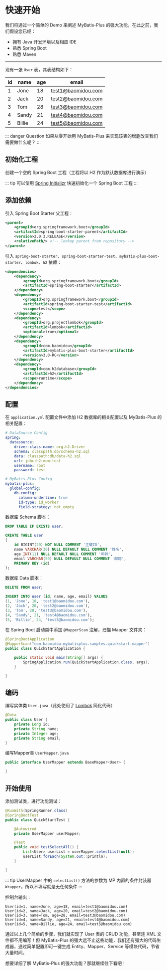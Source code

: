 # 快速开始

我们将通过一个简单的 Demo 来阐述 MyBatis-Plus 的强大功能，在此之前，我们假设您已经：

- 拥有 Java 开发环境以及相应 IDE
- 熟悉 Spring Boot
- 熟悉 Maven

---

现有一张 `User` 表，其表结构如下：

| id  | name   | age | email              |
| --- | ------ | --- | ------------------ |
| 1   | Jone   | 18  | test1@baomidou.com |
| 2   | Jack   | 20  | test2@baomidou.com |
| 3   | Tom    | 28  | test3@baomidou.com |
| 4   | Sandy  | 21  | test4@baomidou.com |
| 5   | Billie | 24  | test5@baomidou.com |

::: danger Question
如果从零开始用 MyBatis-Plus 来实现该表的增删改查我们需要做什么呢？
:::

## 初始化工程

创建一个空的 Spring Boot 工程（工程将以 H2 作为默认数据库进行演示）

::: tip
可以使用 [Spring Initializr](https://start.spring.io/) 快速初始化一个 Spring Boot 工程
:::

## 添加依赖

引入 Spring Boot Starter 父工程：
```xml
<parent>
    <groupId>org.springframework.boot</groupId>
    <artifactId>spring-boot-starter-parent</artifactId>
    <version>2.0.3.RELEASE</version>
    <relativePath/> <!-- lookup parent from repository -->
</parent>
```

引入 `spring-boot-starter`、`spring-boot-starter-test`、`mybatis-plus-boot-starter`、`lombok`、`h2` 依赖：
```xml
<dependencies>
    <dependency>
        <groupId>org.springframework.boot</groupId>
        <artifactId>spring-boot-starter</artifactId>
    </dependency>
    <dependency>
        <groupId>org.springframework.boot</groupId>
        <artifactId>spring-boot-starter-test</artifactId>
        <scope>test</scope>
    </dependency>
    <dependency>
        <groupId>org.projectlombok</groupId>
        <artifactId>lombok</artifactId>
        <optional>true</optional>
    </dependency>
    <dependency>
        <groupId>com.baomidou</groupId>
        <artifactId>mybatis-plus-boot-starter</artifactId>
        <version>3.0-RC</version>
    </dependency>
    <dependency>
        <groupId>com.h2database</groupId>
        <artifactId>h2</artifactId>
        <scope>runtime</scope>
    </dependency>
</dependencies>
```

## 配置

在 `application.yml` 配置文件中添加 H2 数据库的相关配置以及 MyBatis-Plus 的相关配置：

```yaml
# DataSource Config
spring:
  datasource:
    driver-class-name: org.h2.Driver
    schema: classpath:db/schema-h2.sql
    data: classpath:db/data-h2.sql
    url: jdbc:h2:mem:test
    username: root
    password: test

# MyBatis-Plus Config
mybatis-plus:
  global-config:
    db-config:
      column-underline: true
      id-type: id_worker
      field-strategy: not_empty
```

数据库 Schema 脚本：

```sql
DROP TABLE IF EXISTS user;

CREATE TABLE user
(
	id BIGINT(20) NOT NULL COMMENT '主键ID',
	name VARCHAR(30) NULL DEFAULT NULL COMMENT '姓名',
	age INT(11) NULL DEFAULT NULL COMMENT '年龄',
	email VARCHAR(50) NULL DEFAULT NULL COMMENT '邮箱',
	PRIMARY KEY (id)
);
```

数据库 Data 脚本：

```sql
DELETE FROM user;

INSERT INTO user (id, name, age, email) VALUES
(1, 'Jone', 18, 'test1@baomidou.com'),
(2, 'Jack', 20, 'test2@baomidou.com'),
(3, 'Tom', 28, 'test3@baomidou.com'),
(4, 'Sandy', 21, 'test4@baomidou.com'),
(5, 'Billie', 24, 'test5@baomidou.com');
```

在 Spring Boot 启动类中添加 `@MapperScan` 注解，扫描 Mapper 文件夹：
```java {2}
@SpringBootApplication
@MapperScan("com.baomidou.mybatisplus.samples.quickstart.mapper")
public class QuickStartApplication {

    public static void main(String[] args) {
        SpringApplication.run(QuickStartApplication.class, args);
    }

}
```

## 编码

编写实体类 `User.java`（此处使用了 [Lombok](https://www.projectlombok.org/) 简化代码）

```java
@Data
public class User {
    private Long id;
    private String name;
    private Integer age;
    private String email;
}
```

编写Mapper类 `UserMapper.java`

```java
public interface UserMapper extends BaseMapper<User> {

}
```

## 开始使用

添加测试类，进行功能测试：

```java
@RunWith(SpringRunner.class)
@SpringBootTest
public class QuickStartTest {

    @Autowired
    private UserMapper userMapper;

    @Test
    public void testSelectAll() {
        List<User> userList = userMapper.selectList(null);
        userList.forEach(System.out::println);
    }

}
```

::: tip
UserMapper 中的 `selectList()` 方法的参数为 MP 内置的条件封装器 `Wrapper`，所以不填写就是无任何条件
:::

控制台输出：

```
User(id=1, name=Jone, age=18, email=test1@baomidou.com)
User(id=2, name=Jack, age=20, email=test2@baomidou.com)
User(id=3, name=Tom, age=28, email=test3@baomidou.com)
User(id=4, name=Sandy, age=21, email=test4@baomidou.com)
User(id=5, name=Billie, age=24, email=test5@baomidou.com)
```

通过以上几个简单的步骤，我们就实现了 User 表的 CRUD 功能，甚至连 XML 文件都不用编写！但 MyBatis-Plus 的强大远不止这些功能，我们还有强大的代码生成器，通过简单配置即可一键生成 Entity、Mapper、Service 等模块代码，节省大量时间。

想要详细了解 MyBatis-Plus 的强大功能？那就继续往下看吧！